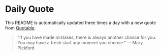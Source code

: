 # Daily Quote


This README is automatically updated three times a day with a new quote from [Quotable](https://github.com/lukePeavey/quotable).





> "If you have made mistakes, there is always another chance for you. You may have a fresh start any moment you choose."
> — Mary Pickford
